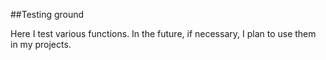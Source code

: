 ##Testing ground

Here I test various functions. In the future, if necessary, I plan to use them in my projects.
